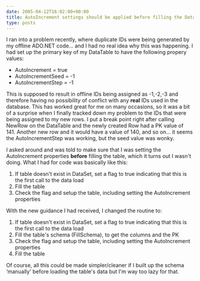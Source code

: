 ```yaml
---
date: 2005-04-12T16:02:00+00:00
title: AutoIncrement settings should be applied before filling the DataTable&#8230;
type: posts
---
```

I ran into a problem recently, where duplicate IDs were being generated by my offline ADO.NET code... and I had no real idea why this was happening. I had set up the primary key of my DataTable to have the following propery values:

  * AutoIncrement = true
  * AutoIncrementSeed = -1
  * AutoIncrementStep = -1 

This is supposed to result in offline IDs being assigned as -1,-2,-3 and therefore having no possibility of conflict with any **real** IDs used in the database. This has worked great for me on many occasions, so it was a bit of a surprise when I finally tracked down my problem to the IDs that were being assigned to my new rows. I put a break point right after calling NewRow on the DataTable and the newly created Row had a PK value of 141. Another new row and it would have a value of 140, and so on... it seems the AutoIncrementStep was working, but the seed value was wonky.

I asked around and was told to make sure that I was setting the AutoIncrement properties **before** filling the table, which it turns out I wasn't doing. What I had for code was basically like this: 

  1. If table doesn't exist in DataSet, set a flag to true indicating that this is the first call to the data load
  2. Fill the table
  3. Check the flag and setup the table, including setting the AutoIncrement properties

With the new guidance I had received, I changed the routine to:

  1. If table doesn't exist in DataSet, set a flag to true indicating that this is the first call to the data load
  2. Fill the table's schema (FillSchema), to get the columns and the PK
  3. Check the flag and setup the table, including setting the AutoIncrement properties
  4. Fill the table

Of course, all this could be made simpler/cleaner if I built up the schema &#8216;manually' before loading the table's data but I'm way too lazy for that.
